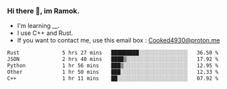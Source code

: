 ### Hi there 👋, im Ramok.

- I'm learning __.
- I use C++ and Rust.
- If you want to contact me, use this email box : Cooked4930@proton.me

<!--START_SECTION:waka-->

```txt
Rust              5 hrs 27 mins   █████████░░░░░░░░░░░░░░░░   36.50 %
JSON              2 hrs 40 mins   ████▒░░░░░░░░░░░░░░░░░░░░   17.92 %
Python            1 hr 56 mins    ███▒░░░░░░░░░░░░░░░░░░░░░   12.95 %
Other             1 hr 50 mins    ███░░░░░░░░░░░░░░░░░░░░░░   12.33 %
C++               1 hr 11 mins    ██░░░░░░░░░░░░░░░░░░░░░░░   07.92 %
```

<!--END_SECTION:waka-->
